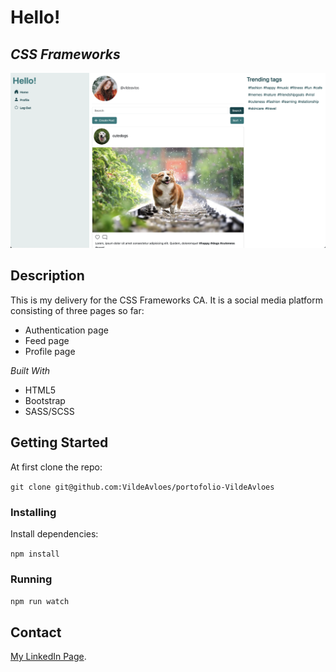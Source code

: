 # Hello!

## _CSS Frameworks_

![A screenshot of the portofolio page.](/src/assets/css-frameworks-screenshot.png)

## Description

This is my delivery for the CSS Frameworks CA. It is a social media platform consisting of three pages so far:

- Authentication page
- Feed page
- Profile page

_Built With_

- HTML5
- Bootstrap
- SASS/SCSS

## Getting Started

At first clone the repo:

`git clone git@github.com:VildeAvloes/portofolio-VildeAvloes`

### Installing

Install dependencies:

`npm install`

### Running

`npm run watch`

## Contact

[My LinkedIn Page](https://www.linkedin.com/in/vilde-avloes/).
